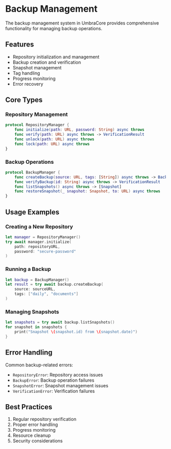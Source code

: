 # Backup Management

The backup management system in UmbraCore provides comprehensive functionality for managing backup operations.

## Features

- Repository initialization and management
- Backup creation and verification
- Snapshot management
- Tag handling
- Progress monitoring
- Error recovery

## Core Types

### Repository Management

```swift
protocol RepositoryManager {
    func initialize(path: URL, password: String) async throws
    func verify(path: URL) async throws -> VerificationResult
    func unlock(path: URL) async throws
    func lock(path: URL) async throws
}
```

### Backup Operations

```swift
protocol BackupManager {
    func createBackup(source: URL, tags: [String]) async throws -> BackupResult
    func verifyBackup(id: String) async throws -> VerificationResult
    func listSnapshots() async throws -> [Snapshot]
    func restoreSnapshot(_ snapshot: Snapshot, to: URL) async throws
}
```

## Usage Examples

### Creating a New Repository

```swift
let manager = RepositoryManager()
try await manager.initialize(
    path: repositoryURL,
    password: "secure-password"
)
```

### Running a Backup

```swift
let backup = BackupManager()
let result = try await backup.createBackup(
    source: sourceURL,
    tags: ["daily", "documents"]
)
```

### Managing Snapshots

```swift
let snapshots = try await backup.listSnapshots()
for snapshot in snapshots {
    print("Snapshot \(snapshot.id) from \(snapshot.date)")
}
```

## Error Handling

Common backup-related errors:

- `RepositoryError`: Repository access issues
- `BackupError`: Backup operation failures
- `SnapshotError`: Snapshot management issues
- `VerificationError`: Verification failures

## Best Practices

1. Regular repository verification
2. Proper error handling
3. Progress monitoring
4. Resource cleanup
5. Security considerations
